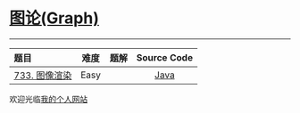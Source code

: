 # [图论(Graph)](https://leetcode-cn.com/study-plan/graph/?progress=lgq5qa3)

-------------------

|   题目   |     难度     |          题解          |   Source Code   |
|    :-----        |    :----:    |         :----:         |      :----:     |
| [733. 图像渲染](https://leetcode-cn.com/problems/flood-fill/) | Easy | []()  | [Java](./Problem404_sumOfLeftLeaves.java) |

欢迎光临[我的个人网站](http://www.longluo.me)

